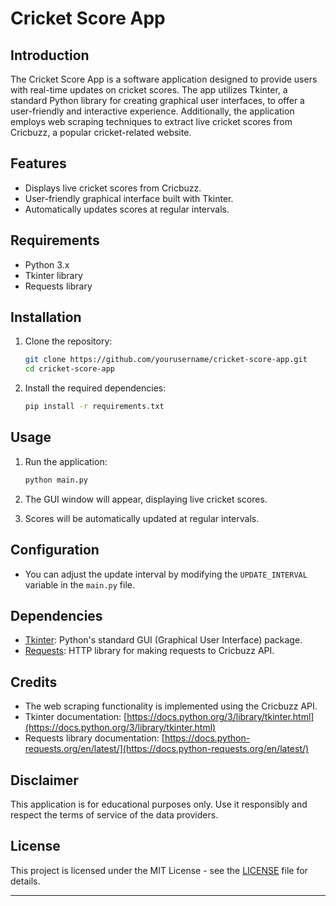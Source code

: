 # Cricket Score App

## Introduction

The Cricket Score App is a software application designed to provide users with real-time updates on cricket scores. The app utilizes Tkinter, a standard Python library for creating graphical user interfaces, to offer a user-friendly and interactive experience. Additionally, the application employs web scraping techniques to extract live cricket scores from Cricbuzz, a popular cricket-related website.

## Features

- Displays live cricket scores from Cricbuzz.
- User-friendly graphical interface built with Tkinter.
- Automatically updates scores at regular intervals.

## Requirements

- Python 3.x
- Tkinter library
- Requests library

## Installation

1. Clone the repository:

   ```bash
   git clone https://github.com/yourusername/cricket-score-app.git
   cd cricket-score-app
   ```

2. Install the required dependencies:

   ```bash
   pip install -r requirements.txt
   ```

## Usage

1. Run the application:

   ```bash
   python main.py
   ```

2. The GUI window will appear, displaying live cricket scores.

3. Scores will be automatically updated at regular intervals.

## Configuration

- You can adjust the update interval by modifying the `UPDATE_INTERVAL` variable in the `main.py` file.

## Dependencies

- [Tkinter](https://docs.python.org/3/library/tkinter.html): Python's standard GUI (Graphical User Interface) package.
- [Requests](https://docs.python-requests.org/en/latest/): HTTP library for making requests to Cricbuzz API.

## Credits

- The web scraping functionality is implemented using the Cricbuzz API.
- Tkinter documentation: [https://docs.python.org/3/library/tkinter.html](https://docs.python.org/3/library/tkinter.html)
- Requests library documentation: [https://docs.python-requests.org/en/latest/](https://docs.python-requests.org/en/latest/)

## Disclaimer

This application is for educational purposes only. Use it responsibly and respect the terms of service of the data providers.

## License

This project is licensed under the MIT License - see the [LICENSE](LICENSE) file for details.

---
